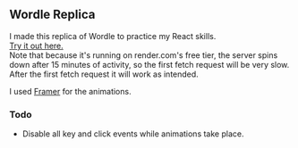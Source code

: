 ## Wordle Replica

I made this replica of Wordle to practice my React skills. <br/>
[Try it out here.](https://wordle-aagw.onrender.com/) <br/>
Note that because it's running on render.com's free tier, the server spins down after 15 minutes of activity, so the first fetch request will be very slow. After the first fetch request it will work as intended.

I used [Framer](https://www.framer.com/motion/) for the animations.

### Todo
* Disable all key and click events while animations take place.
